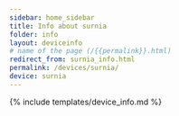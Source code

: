 ```yaml
---
sidebar: home_sidebar
title: Info about surnia
folder: info
layout: deviceinfo
# name of the page (/{{permalink}}.html)
redirect_from: surnia_info.html
permalink: /devices/surnia/
device: surnia
---
```

{% include templates/device_info.md %}
